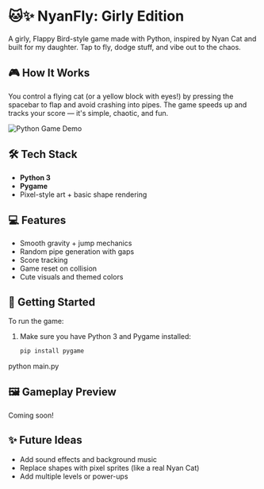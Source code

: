 # 🐱✨ NyanFly: Girly Edition

A girly, Flappy Bird-style game made with Python, inspired by Nyan Cat and built for my daughter. Tap to fly, dodge stuff, and vibe out to the chaos.

## 🎮 How It Works

You control a flying cat (or a yellow block with eyes!) by pressing the spacebar to flap and avoid crashing into pipes. The game speeds up and tracks your score — it's simple, chaotic, and fun.

![Python Game Demo](Cat%20game%20recording.gif)

## 🛠 Tech Stack

- **Python 3**
- **Pygame**
- Pixel-style art + basic shape rendering

## 💻 Features

- Smooth gravity + jump mechanics
- Random pipe generation with gaps
- Score tracking
- Game reset on collision
- Cute visuals and themed colors

## 🚀 Getting Started

To run the game:

1. Make sure you have Python 3 and Pygame installed:
   ```bash
   pip install pygame
python main.py


## 🖼 Gameplay Preview

Coming soon!

## ✨ Future Ideas
- Add sound effects and background music
- Replace shapes with pixel sprites (like a real Nyan Cat)
- Add multiple levels or power-ups
